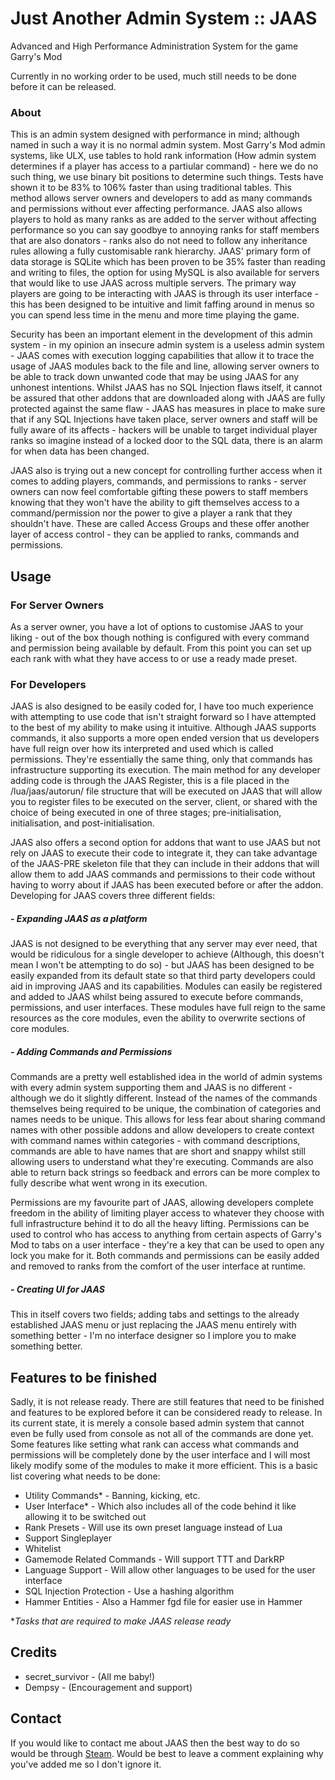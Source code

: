 # Just Another Admin System :: JAAS
Advanced and High Performance Administration System for the game Garry's Mod

Currently in no working order to be used, much still needs to be done before it can be released.
### About
This is an admin system designed with performance in mind; although named in such a way it is no normal admin system. Most Garry's Mod admin systems, like ULX, use tables to hold rank information (How admin system determines if a player has access to a partiular command) - here we do no such thing, we use binary bit positions to determine such things. Tests have shown it to be 83% to 106% faster than using traditional tables. This method allows server owners and developers to add as many commands and permissions without ever affecting performance. JAAS also allows players to hold as many ranks as are added to the server without affecting performance so you can say goodbye to annoying ranks for staff members that are also donators - ranks also do not need to follow any inheritance rules allowing a fully customisable rank hierarchy.
JAAS' primary form of data storage is SQLite which has been proven to be 35% faster than reading and writing to files, the option for using MySQL is also available for servers that would like to use JAAS across multiple servers. The primary way players are going to be interacting with JAAS is through its user interface - this has been designed to be intuitive and limit faffing around in menus so you can spend less time in the menu and more time playing the game.

Security has been an important element in the development of this admin system - in my opinion an insecure admin system is a useless admin system - JAAS comes with execution logging capabilities that allow it to trace the usage of JAAS modules back to the file and line, allowing server owners to be able to track down unwanted code that may be using JAAS for any unhonest intentions. Whilst JAAS has no SQL Injection flaws itself, it cannot be assured that other addons that are downloaded along with JAAS are fully protected against the same flaw - JAAS has measures in place to make sure that if any SQL Injections have taken place, server owners and staff will be fully aware of its affects - hackers will be unable to target individual player ranks so imagine instead of a locked door to the SQL data, there is an alarm for when data has been changed.

JAAS also is trying out a new concept for controlling further access when it comes to adding players, commands, and permissions to ranks - server owners can now feel comfortable gifting these powers to staff members knowing that they won't have the ability to gift themselves access to a command/permission nor the power to give a player a rank that they shouldn't have. These are called Access Groups and these offer another layer of access control - they can be applied to ranks, commands and permissions.
## Usage
### For Server Owners
As a server owner, you have a lot of options to customise JAAS to your liking - out of the box though nothing is configured with every command and permission being available by default. From this point you can set up each rank with what they have access to or use a ready made preset.
### For Developers
JAAS is also designed to be easily coded for, I have too much experience with attempting to use code that isn't straight forward so I have attempted to the best of my ability to make using it intuitive. Although JAAS supports commands, it also supports a more open ended version that us developers have full reign over how its interpreted and used which is called permissions. They're essentially the same thing, only that commands has infrastructure supporting its execution. The main method for any developer adding code is through the JAAS Register, this is a file placed in the /lua/jaas/autorun/ file structure that will be executed on JAAS that will allow you to register files to be executed on the server, client, or shared with the choice of being executed in one of three stages; pre-initialisation, initialisation, and post-initialisation.

JAAS also offers a second option for addons that want to use JAAS but not rely on JAAS to execute their code to integrate it, they can take advantage of the JAAS-PRE skeleton file that they can include in their addons that will allow them to add JAAS commands and permissions to their code without having to worry about if JAAS has been executed before or after the addon. Developing for JAAS covers three different fields:
##### - Expanding JAAS as a platform
JAAS is not designed to be everything that any server may ever need, that would be ridiculous for a single developer to achieve (Although, this doesn't mean I won't be attempting to do so) - but JAAS has been designed to be easily expanded from its default state so that third party developers could aid in improving JAAS and its capabilities. Modules can easily be registered and added to JAAS whilst being assured to execute before commands, permissions, and user interfaces. These modules have full reign to the same resources as the core modules, even the ability to overwrite sections of core modules.
##### - Adding Commands and Permissions
Commands are a pretty well established idea in the world of admin systems with every admin system supporting them and JAAS is no different - although we do it slightly different. Instead of the names of the commands themselves being required to be unique, the combination of categories and names needs to be unique. This allows for less fear about sharing command names with other possible addons and allow developers to create context with command names within categories - with command descriptions, commands are able to have names that are short and snappy whilst still allowing users to understand what they're executing. Commands are also able to return back strings so feedback and errors can be more complex to fully describe what went wrong in its execution.

Permissions are my favourite part of JAAS, allowing developers complete freedom in the ability of limiting player access to whatever they choose with full infrastructure behind it to do all the heavy lifting. Permissions can be used to control who has access to anything from certain aspects of Garry's Mod to tabs on a user interface - they're a key that can be used to open any lock you make for it. Both commands and permissions can be easily added and removed to ranks from the comfort of the user interface at runtime.
##### - Creating UI for JAAS
This in itself covers two fields; adding tabs and settings to the already established JAAS menu or just replacing the JAAS menu entirely with something better - I'm no interface designer so I implore you to make something better.
## Features to be finished
Sadly, it is not release ready. There are still features that need to be finished and features to be explored before it can be considered ready to release. In its current state, it is merely a console based admin system that cannot even be fully used from console as not all of the commands are done yet. Some features like setting what rank can access what commands and permissions will be completely done by the user interface and I will most likely modify some of the modules to make it more efficient. This is a basic list covering what needs to be done:
+ Utility Commands* - Banning, kicking, etc.
+ User Interface* - Which also includes all of the code behind it like allowing it to be switched out
+ Rank Presets - Will use its own preset language instead of Lua
+ Support Singleplayer
+ Whitelist
+ Gamemode Related Commands - Will support TTT and DarkRP
+ Language Support - Will allow other languages to be used for the user interface
+ SQL Injection Protection - Use a hashing algorithm
+ Hammer Entities - Also a Hammer fgd file for easier use in Hammer

*_Tasks that are required to make JAAS release ready_
## Credits
* secret_survivor - (All me baby!)
* Dempsy - (Encouragement and support)
## Contact
If you would like to contact me about JAAS then the best way to do so would be through [Steam](https://steamcommunity.com/id/secret_survivor/). Would be best to leave a comment explaining why you've added me so I don't ignore it.
